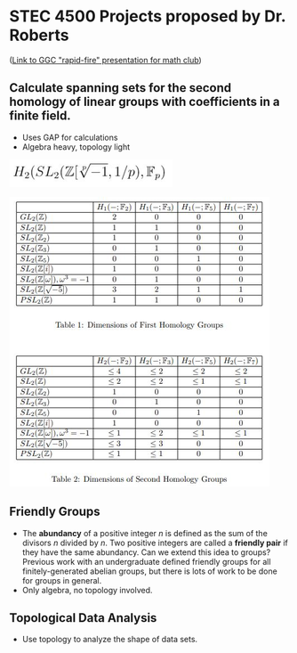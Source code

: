 # STEC 4500 Projects proposed by Dr. Roberts

([Link to GGC "rapid-fire" presentation for math club](https://docs.google.com/presentation/d/1kSm9SvS4bZXMD3z2VctpPMZJKLpwCHGuGj_GwnX1hWk/edit?usp=sharing))

## Calculate spanning sets for the second homology of linear groups with coefficients in a finite field.
- Uses GAP for calculations
- Algebra heavy, topology light

![homology](https://raw.githubusercontent.com/jd-roberts/generators-group-homology/main/undergrad-research/Capture.JPG)

![tables](https://raw.githubusercontent.com/jd-roberts/generators-group-homology/main/undergrad-research/Capture2.JPG)

## Friendly Groups
- The **abundancy** of a positive integer *n* is defined as the sum of the divisors *n* divided by *n*. Two positive integers are called a **friendly pair** if they have the same abundancy. Can we extend this idea to groups? Previous work with an undergraduate defined friendly groups for all finitely-generated abelian groups, but there is lots of work to be done for groups in general. 
- Only algebra, no topology involved.

## Topological Data Analysis
- Use topology to analyze the shape of data sets.
